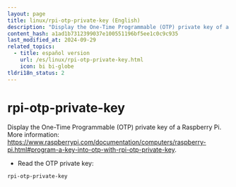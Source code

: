 ```yaml
---
layout: page
title: linux/rpi-otp-private-key (English)
description: "Display the One-Time Programmable (OTP) private key of a Raspberry Pi."
content_hash: a1ad1b7312399037e100551196bf5ee1c0c9c935
last_modified_at: 2024-09-29
related_topics:
  - title: español version
    url: /es/linux/rpi-otp-private-key.html
    icon: bi bi-globe
tldri18n_status: 2
---
```

# rpi-otp-private-key

Display the One-Time Programmable (OTP) private key of a Raspberry Pi.
More information: <https://www.raspberrypi.com/documentation/computers/raspberry-pi.html#program-a-key-into-otp-with-rpi-otp-private-key>.

- Read the OTP private key:

`rpi-otp-private-key`
